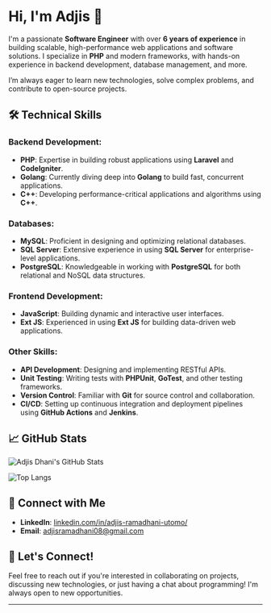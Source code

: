 # Hi, I'm Adjis 👋

I'm a passionate **Software Engineer** with over **6 years of experience** in building scalable, high-performance web applications and software solutions. I specialize in **PHP** and modern frameworks, with hands-on experience in backend development, database management, and more.

I’m always eager to learn new technologies, solve complex problems, and contribute to open-source projects.

## 🛠️ **Technical Skills**

### **Backend Development:**
- **PHP**: Expertise in building robust applications using **Laravel** and **CodeIgniter**.
- **Golang**: Currently diving deep into **Golang** to build fast, concurrent applications.
- **C++**: Developing performance-critical applications and algorithms using **C++**.

### **Databases:**
- **MySQL**: Proficient in designing and optimizing relational databases.
- **SQL Server**: Extensive experience in using **SQL Server** for enterprise-level applications.
- **PostgreSQL**: Knowledgeable in working with **PostgreSQL** for both relational and NoSQL data structures.

### **Frontend Development:**
- **JavaScript**: Building dynamic and interactive user interfaces.
- **Ext JS**: Experienced in using **Ext JS** for building data-driven web applications.

### **Other Skills:**
- **API Development**: Designing and implementing RESTful APIs.
- **Unit Testing**: Writing tests with **PHPUnit**, **GoTest**, and other testing frameworks.
- **Version Control**: Familiar with **Git** for source control and collaboration.
- **CI/CD**: Setting up continuous integration and deployment pipelines using **GitHub Actions** and **Jenkins**.

## 📈 **GitHub Stats**

![Adjis Dhani's GitHub Stats](https://github-readme-stats.vercel.app/api?username=adjisdhani&show_icons=true&count_private=true)

![Top Langs](https://github-readme-stats.vercel.app/api/top-langs/?username=adjisdhani&layout=compact&langs_count=20)

## 🔗 **Connect with Me**
- **LinkedIn**: [linkedin.com/in/adjis-ramadhani-utomo/](https://www.linkedin.com/in/adjis-ramadhani-utomo/)
- **Email**: [adjisramadhani08@gmail.com](mailto:adjisramadhani08@gmail.com)

## 🤝 Let's Connect!
Feel free to reach out if you're interested in collaborating on projects, discussing new technologies, or just having a chat about programming! I'm always open to new opportunities.

---
